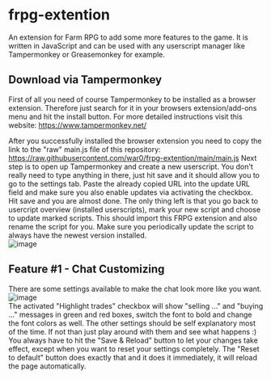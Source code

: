 # frpg-extention
An extension for Farm RPG to add some more features to the game. It is written in JavaScript and can be used with any userscript manager like Tampermonkey or Greasemonkey for example.

## Download via Tampermonkey
First of all you need of course Tampermonkey to be installed as a browser extension. Therefore just search for it in your browsers extension/add-ons menu and hit the install button. For more detailed instructions visit this website: https://www.tampermonkey.net/

After you successfully installed the browser extension you need to copy the link to the "raw" main.js file of this repository: https://raw.githubusercontent.com/war0/frpg-extention/main/main.js
Next step is to open up Tampermonkey and create a new userscript. You don't really need to type anything in there, just hit save and it should allow you to go to the settings tab. Paste the already copied URL into the update URL field and make sure you also enable updates via activating the checkbox. Hit save and you are almost done. The only thing left is that you go back to usercript overview (installed userscripts), mark your new script and choose to update marked scripts. This should import this FRPG extension and also rename the script for you. 
Make sure you periodically update the script to always have the newest version installed.  
![image](https://user-images.githubusercontent.com/35682065/186091254-aa750470-f702-4e63-b93d-5f6cafa774ce.png)  
  
## Feature #1 - Chat Customizing
There are some settings available to make the chat look more like you want.
![image](https://user-images.githubusercontent.com/35682065/186082040-85850940-fc4e-4c17-9f63-d569a868cb83.png)  
The activated "Highlight trades" checkbox will show "selling ..." and "buying ..." messages in green and red boxes, switch the font to bold and change the font colors as well. The other settings should be self explanatory most of the time. If not than just play around with them and see what happens :)   
You always have to hit the "Save & Reload" button to let your changes take effect, except when you want to reset your settings completely. The "Reset to default" button does exactly that and it does it immediately, it will reload the page automatically.
